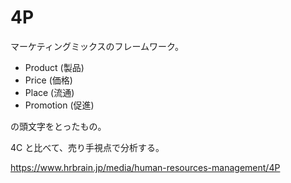 # 4P

マーケティングミックスのフレームワーク。

- Product (製品)
- Price (価格)
- Place (流通)
- Promotion (促進)

の頭文字をとったもの。

4C と比べて、売り手視点で分析する。

https://www.hrbrain.jp/media/human-resources-management/4P
